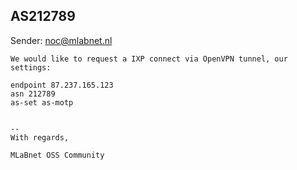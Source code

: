 ## AS212789
Sender: noc@mlabnet.nl

```
We would like to request a IXP connect via OpenVPN tunnel, our settings:

endpoint 87.237.165.123
asn 212789
as-set as-motp


--
With regards,

MLaBnet OSS Community
```